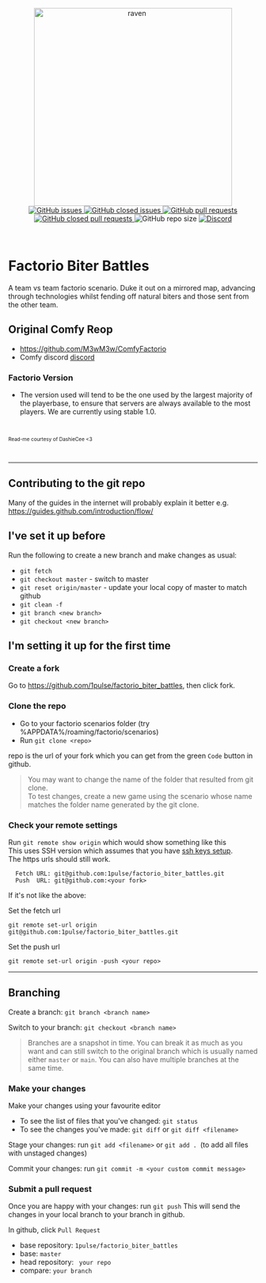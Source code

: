 <p align="center">
  
  <img src="https://i.imgur.com/1ElMTc2.png" alt="raven" width="400" height="400">

  <br>

  <a href="https://github.com/1pulse/factorio_biter_battles/issues?q=is%3Aopen+is%3Aissue">
    <img alt="GitHub issues" src="https://img.shields.io/github/issues-raw/1pulse/factorio_biter_battles">
  </a>

  <a href="https://github.com/1pulse/factorio_biter_battles/issues?q=is%3Aissue+is%3Aclosed">
    <img alt="GitHub closed issues" src="https://img.shields.io/github/issues-closed-raw/1pulse/factorio_biter_battles">
  </a>

  <a href = "https://github.com/1pulse/factorio_biter_battles/pulls?q=is%3Aopen+is%3Apr">
    <img alt="GitHub pull requests" src="https://img.shields.io/github/issues-pr-raw/1pulse/factorio_biter_battles">
  </a>

  <a href = "https://github.com/1pulse/factorio_biter_battles/pulls?q=is%3Apr+is%3Aclosed">
    <img alt="GitHub closed pull requests" src="https://img.shields.io/github/issues-pr-closed-raw/1pulse/factorio_biter_battles">
  </a>

  <a>
    <img alt="GitHub repo size" src="https://img.shields.io/github/repo-size/1pulse/factorio_biter_battles">
  </a>

  <a href="https://discord.gg/zwtBDnSTS5">
    <img alt="Discord" src="https://img.shields.io/discord/662768298655744013">
  </a>
</p>

<br>

# Factorio Biter Battles
A team vs team factorio scenario. Duke it out on a mirrored map, advancing through technologies whilst fending off natural biters and those sent from the other team.

## Original Comfy Reop
- https://github.com/M3wM3w/ComfyFactorio
- Comfy discord [discord](https://discord.gg/zwtBDnSTS5)

### Factorio Version
- The version used will tend to be the one used by the largest majority of the playerbase, to ensure that servers are always available to the most players. We are currently using stable 1.0.

<br>
<p style="font-size:10px">Read-me courtesy of DashieCee &lt;3</p>
<br>

---

## Contributing to the git repo
Many of the guides in the internet will probably explain it better e.g. https://guides.github.com/introduction/flow/

## I've set it up before
Run the following to create a new branch and make changes as usual: 
-  ```git fetch```
- ```git checkout master``` - switch to master
- ```git reset origin/master``` - update your local copy of master to match github
- ```git clean -f```
- ```git branch <new branch>```
- ```git checkout <new branch>```

## I'm setting it up for the first time

### Create a fork 
Go to https://github.com/1pulse/factorio_biter_battles, then click fork. 

### Clone the repo
- Go to your factorio scenarios folder (try %APPDATA%/roaming/factorio/scenarios)
- Run ```git clone <repo>```

repo is the url of your fork which you can get from the green ```Code``` button in github.

>You may want to change the name of the folder that resulted from git clone. 
><br>To test changes, create a new game using the scenario whose name matches the folder name generated by the git clone. 

### Check your remote settings

Run ``` git remote show origin ``` which would show something like this
<br>This uses SSH version which assumes that you have [ssh keys setup](https://docs.github.com/en/free-pro-team@latest/github/authenticating-to-github/connecting-to-github-with-ssh). 
<br>The https urls should still work. 
  
```  
  Fetch URL: git@github.com:1pulse/factorio_biter_battles.git
  Push  URL: git@github.com:<your fork>
```

If it's not like the above:

Set the fetch url 
```
git remote set-url origin git@github.com:1pulse/factorio_biter_battles.git
```
Set the push url 
```
git remote set-url origin -push <your repo>
```

---
## Branching
Create a branch: ``` git branch <branch name> ```

Switch to your branch: ```git checkout <branch name> ``` 

>Branches are a snapshot in time. You can break it as much as you want and can still switch to the original branch which is usually named either ```master``` or ```main```. You can also have multiple branches at the same time.

### Make your changes
Make your changes using your favourite editor
- To see the list of files that you've changed: ```git status```
- To see the changes you've made: ```git diff``` or ```git diff <filename>```

Stage your changes: run ```git add <filename>``` or ```git add . ```(to add all files with unstaged changes)

Commit your changes: run ```git commit -m <your custom commit message>``` 

### Submit a pull request
Once you are happy with your changes: run ```git push```
This will send the changes in your local branch to your branch in github. 

In github, click ```Pull Request```
- base repository: ```1pulse/factorio_biter_battles```
- base: ``master``
- head repository: ``` your repo```
- compare: ```your branch```
